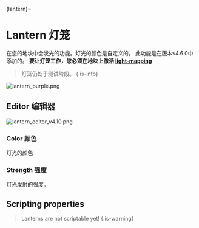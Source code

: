 (lantern)=
# Lantern 灯笼

在您的地块中会发光的功能。灯光的颜色是自定义的。
此功能是在版本v4.6.0中添加的。
**要让灯笼工作，您必须在地块上激活 [light-mapping](https://wiki.cryptovoxels.com/Parcels/light-map)**

> 灯笼仍处于测试阶段。
{.is-info}

![lantern_purple.png](https://wiki.cryptovoxels.com/lantern_purple.png)


## Editor 编辑器
![lantern_editor_v4.10.png](https://wiki.cryptovoxels.com/lantern_editor_v4.10.png)

### Color 颜色

灯光的颜色

### Strength 强度

灯光发射的强度。

## Scripting properties

> Lanterns are not scriptable yet!
{.is-warning}
